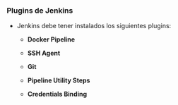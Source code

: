 ### Plugins de Jenkins

* Jenkins debe tener instalados los siguientes plugins:

  * **Docker Pipeline**
  * **SSH Agent**
  
  * **Git**
  * **Pipeline Utility Steps**
  * **Credentials Binding**